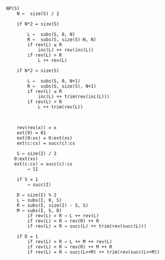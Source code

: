     NP(S)
        N ←  size(S) / 2

        if N*2 = size(S)

            L ←  subs(S, 0, N)
            R ←  subs(S, size(S)-N, N)
            if rev(L) ≤ R
                inc(L) ++ rev(inc(L))
            if rev(L) > R
                L ++ rev(L)

        if N*2 < size(S)

            L ←  subs(S, 0, N+1)
            R ←  subs(S, size(S), N+1)
            if rev(L) ≤ R
                inc(L) ++ trim(rev(inc(L)))
            if rev(L) > R
                L ++ trim(rev(L))

                

        rev(rev(x)) = x
        ext(9) = 01
        ext(9:xs) = 0:ext(xs)
        ext(c:cs) = succ(c):cs

        S ← size(I) / 2
       0:ext(xs)
       ext(c:cs) = succ(c):cs
            → 11

        if S = 1
            → succ(I)
            
        D ← size(I) % 2
        L ← subs(I, 0, S)
        R ← subs(I, size(I) - S, S)
        M ← subs(I, S, D)
            if rev(L) > R → L ++ rev(L)
            if rev(L) < R → rev(R) ++ R
            if rev(L) = R → succ(L) ++ trim(rev(succ(L)))

        if D = 1
            if rev(L) > R → L ++ M ++ rev(L)
            if rev(L) < R → rev(R) ++ M ++ R
            if rev(L) = R → succ(L++M) ++ trim(rev(succ(L++M))


                



